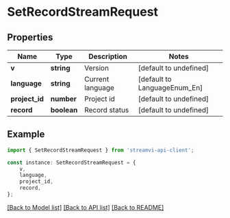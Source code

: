 # SetRecordStreamRequest


## Properties

Name | Type | Description | Notes
------------ | ------------- | ------------- | -------------
**v** | **string** | Version | [default to undefined]
**language** | **string** | Current language | [default to LanguageEnum_En]
**project_id** | **number** | Project id | [default to undefined]
**record** | **boolean** | Record status | [default to undefined]

## Example

```typescript
import { SetRecordStreamRequest } from 'streamvi-api-client';

const instance: SetRecordStreamRequest = {
    v,
    language,
    project_id,
    record,
};
```

[[Back to Model list]](../README.md#documentation-for-models) [[Back to API list]](../README.md#documentation-for-api-endpoints) [[Back to README]](../README.md)
